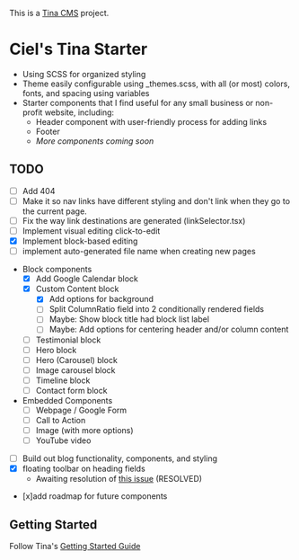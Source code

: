 This is a [Tina CMS](https://tina.io/) project.

# Ciel's Tina Starter

- Using SCSS for organized styling
- Theme easily configurable using \_themes.scss, with all (or most) colors, fonts, and spacing using variables
- Starter components that I find useful for any small business or non-profit website, including:
  - Header component with user-friendly process for adding links
  - Footer
  - _More components coming soon_

## TODO

- [ ] Add 404
- [ ] Make it so nav links have different styling and don't link when they go to the current page.
- [ ] Fix the way link destinations are generated (linkSelector.tsx)
- [ ] Implement visual editing click-to-edit
- [x] Implement block-based editing
- [ ] implement auto-generated file name when creating new pages
- Block components
    - [x] Add Google Calendar block
    - [x] Custom Content block
        - [x] Add options for background
        - [ ] Split ColumnRatio field into 2 conditionally rendered fields
        - [ ] Maybe: Show block title had block list label
        - [ ] Maybe: Add options for centering header and/or column content
    - [ ] Testimonial block
    - [ ] Hero block
    - [ ] Hero (Carousel) block
    - [ ] Image carousel block
    - [ ] Timeline block
    - [ ] Contact form block
- Embedded Components
    - [ ] Webpage / Google Form
    - [ ] Call to Action
    - [ ] Image (with more options)
    - [ ] YouTube video

- [ ] Build out blog functionality, components, and styling
- [x] floating toolbar on heading fields
     - Awaiting resolution of [this issue](https://github.com/tinacms/tinacms/issues/5008) (RESOLVED)
- [x]add roadmap for future components

## Getting Started

Follow Tina's [Getting Started Guide](https://tina.io/docs/getting-started/)
